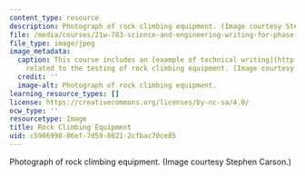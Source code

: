 ```yaml
---
content_type: resource
description: Photograph of rock climbing equipment. (Image courtesy Stephen Carson.)
file: /media/courses/21w-783-science-and-engineering-writing-for-phase-ii-fall-2002/c590699886ef7d5980212cfbac70ce85_21w-783f02.jpg
file_type: image/jpeg
image_metadata:
  caption: This course includes an [example of technical writing](http://akbar.marlboro.edu/~mahoney/DropTest/DropProposal.html)
    related to the testing of rock climbing equipment. (Image courtesy Stephen Carson.)
  credit: ''
  image-alt: Photograph of rock climbing equipment.
learning_resource_types: []
license: https://creativecommons.org/licenses/by-nc-sa/4.0/
ocw_type: ''
resourcetype: Image
title: Rock Climbing Equipment
uid: c5906998-86ef-7d59-8021-2cfbac70ce85
---
```

Photograph of rock climbing equipment. (Image courtesy Stephen Carson.)